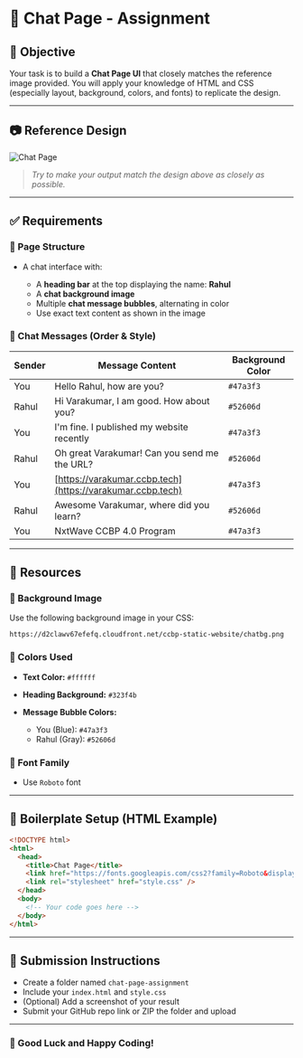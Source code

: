 # 💬 Chat Page - Assignment

## 🎯 Objective

Your task is to build a **Chat Page UI** that closely matches the reference image provided. You will apply your knowledge of HTML and CSS (especially layout, background, colors, and fonts) to replicate the design.

---

## 📷 Reference Design

![Chat Page](./chat-ui-preview.png)

> *Try to make your output match the design above as closely as possible.*

---

## ✅ Requirements

### 🔹 Page Structure

* A chat interface with:

  * A **heading bar** at the top displaying the name: **Rahul**
  * A **chat background image**
  * Multiple **chat message bubbles**, alternating in color
  * Use exact text content as shown in the image

### 🔹 Chat Messages (Order & Style)

| Sender | Message Content                                            | Background Color |
| ------ | ---------------------------------------------------------- | ---------------- |
| You    | Hello Rahul, how are you?                                  | `#47a3f3`        |
| Rahul  | Hi Varakumar, I am good. How about you?                    | `#52606d`        |
| You    | I'm fine. I published my website recently                  | `#47a3f3`        |
| Rahul  | Oh great Varakumar! Can you send me the URL?               | `#52606d`        |
| You    | [https://varakumar.ccbp.tech](https://varakumar.ccbp.tech) | `#47a3f3`        |
| Rahul  | Awesome Varakumar, where did you learn?                    | `#52606d`        |
| You    | NxtWave CCBP 4.0 Program                                   | `#47a3f3`        |

---

## 🎨 Resources

### 📌 Background Image

Use the following background image in your CSS:

```
https://d2clawv67efefq.cloudfront.net/ccbp-static-website/chatbg.png
```

### 🎨 Colors Used

* **Text Color:** `#ffffff`
* **Heading Background:** `#323f4b`
* **Message Bubble Colors:**

  * You (Blue): `#47a3f3`
  * Rahul (Gray): `#52606d`

### 📁 Font Family

* Use `Roboto` font

---

## 📄 Boilerplate Setup (HTML Example)

```html
<!DOCTYPE html>
<html>
  <head>
    <title>Chat Page</title>
    <link href="https://fonts.googleapis.com/css2?family=Roboto&display=swap" rel="stylesheet" />
    <link rel="stylesheet" href="style.css" />
  </head>
  <body>
    <!-- Your code goes here -->
  </body>
</html>
```

---

## 📝 Submission Instructions

* Create a folder named `chat-page-assignment`
* Include your `index.html` and `style.css`
* (Optional) Add a screenshot of your result
* Submit your GitHub repo link or ZIP the folder and upload

---

### 🙌 Good Luck and Happy Coding!

